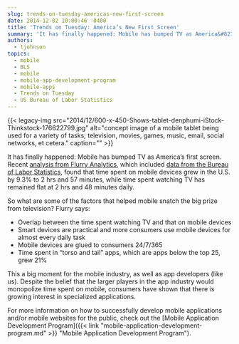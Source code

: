```yaml
---
slug: trends-on-tuesday-americas-new-first-screen
date: 2014-12-02 10:00:46 -0400
title: 'Trends on Tuesday: America’s New First Screen'
summary: 'It has finally happened: Mobile has bumped TV as America&#8217;s first screen. Recent analysis from Flurry Analytics, which included data from the Bureau of Labor Statistics, found that time spent on mobile devices grew in the U.S. by 9.3% to 2 hrs and 57 minutes, while time spent watching TV has remained flat at 2 hrs and 48'
authors:
  - tjohnson
topics:
  - mobile
  - BLS
  - mobile
  - mobile-app-development-program
  - mobile-apps
  - Trends on Tuesday
  - US Bureau of Labor Statistics
---
```


{{< legacy-img src="2014/12/600-x-450-Shows-tablet-denphumi-iStock-Thinkstock-176622799.jpg" alt="concept image of a mobile tablet being used for a variety of tasks; television, movies, games, music, email, social networks, et cetera." caption="" >}} 

It has finally happened: Mobile has bumped TV as America&#8217;s first screen. Recent [analysis from Flurry Analytics](http://www.flurry.com/blog/flurry-insights/mobile-television-we-interrupt-broadcast-again#.VHyqPofinAi), which included [data from the Bureau of Labor Statistics](http://www.bls.gov/TUS/CHARTS/LEISURE.HTM), found that time spent on mobile devices grew in the U.S. by 9.3% to 2 hrs and 57 minutes, while time spent watching TV has remained flat at 2 hrs and 48 minutes daily.

So what are some of the factors that helped mobile snatch the big prize from television? Flurry says:

  * Overlap between the time spent watching TV and that on mobile devices
  * Smart devices are practical and more consumers use mobile devices for almost every daily task
  * Mobile devices are glued to consumers 24/7/365
  * Time spent in “torso and tail” apps, which are apps below the top 25, grew 21%

This a big moment for the mobile industry, as well as app developers (like us). Despite the belief that the larger players in the app industry would monopolize time spent on mobile, consumers have shown that there is growing interest in specialized applications.

For more information on how to successfully develop mobile applications and/or mobile websites for the public, check out the [Mobile Application Development Program]({{< link "mobile-application-development-program.md" >}} "Mobile Application Development Program").